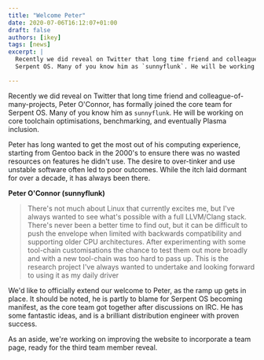 ```yaml
---
title: "Welcome Peter"
date: 2020-07-06T16:12:07+01:00
draft: false
authors: [ikey]
tags: [news]
excerpt: |
  Recently we did reveal on Twitter that long time friend and colleague-of-many-projects, Peter O'Connor, has formally joined the core team for
  Serpent OS. Many of you know him as `sunnyflunk`. He will be working on core toolchain optimisations, benchmarking, and eventually Plasma inclusion...

---
```


Recently we did reveal on Twitter that long time friend and colleague-of-many-projects, Peter O'Connor, has formally joined the core team for
Serpent OS. Many of you know him as `sunnyflunk`. He will be working on core toolchain optimisations, benchmarking, and eventually Plasma inclusion.

<!--more-->

Peter has long wanted to get the most out of his computing experience, starting from Gentoo back in the 2000's to ensure there was no wasted resources on
features he didn't use. The desire to over-tinker and use unstable software often led to poor outcomes. While the itch laid dormant for over a decade,
it has always been there.

**Peter O'Connor (sunnyflunk)**
> There's not much about Linux that currently excites me, but I've always wanted to see what's possible with a full LLVM/Clang stack. There's never been a better time to find out, but it can be difficult to push the envelope when limited with backwards compatibility and supporting older CPU architectures. After experimenting with some tool-chain customisations the chance to test them out more broadly and with a new tool-chain was too hard to pass up. This is the research project I've always wanted to undertake and looking forward to using it as my daily driver

We'd like to officially extend our welcome to Peter, as the ramp up gets in place. It should be noted, he is partly to blame for Serpent OS
becoming manifest, as the core team got together after discussions on IRC. He has some fantastic ideas, and is a brilliant distribution
engineer with proven success.

As an aside, we're working on improving the website to incorporate a team page, ready for the third team member reveal.
